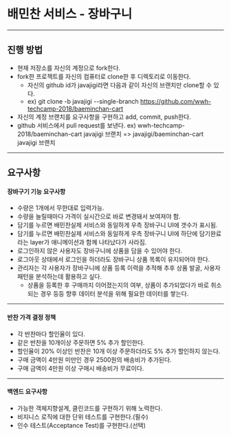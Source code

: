 # 배민찬 서비스 - 장바구니

---
## 진행 방법
* 현재 저장소를 자신의 계정으로 fork한다.
* fork한 프로젝트를 자신의 컴퓨터로 clone한 후 디렉토리로 이동한다.
  * 자신의 github id가 javajigi라면 다음과 같이 자신의 브랜치만 clone할 수 있다.
  * ex) git clone -b javajigi --single-branch https://github.com/wwh-techcamp-2018/baeminchan-cart
* 자신의 계정 브랜치를 요구사항을 구현하고 add, commit, push한다.
* github 서비스에서 pull request를 보낸다.
  ex) wwh-techcamp-2018/baeminchan-cart javajigi 브랜치 => javajigi/baeminchan-cart javajigi 브랜치

---
## 요구사항
#### 장바구기 기능 요구사항
* 수량은 1개에서 무한대로 입력가능. 
* 수량을 늘릴때마다 가격이 실시간으로 바로 변경돼서 보여져야 함. 
* 담기를 누르면 배민찬실제 서비스와 동일하게 우측 장바구니 UI에 갯수가 표시됨.
* 담기를 누르면 배민찬실제 서비스와 동일하게 우측 장바구니 UI에 하단에 담기완료라는 layer가 애니메이션과 함께 나타났다가 사라짐.
* 로그인하지 않은 사용자도 장바구니에 상품을 담을 수 있어야 한다.
* 로그아웃 상태에서 로그인을 하더라도 장바구니 상품 목록이 유지되어야 한다.
* 관리자는 각 사용자가 장바구니에 상품 등록 이력을 추적해 추후 상품 발굴, 사용자 패턴을 분석하는데 활용하고 싶다.
  * 상품을 등록한 후 구매까지 이어졌는지의 여부, 상품이 추가되었다가 바로 취소되는 경우 등등 향후 데이터 분석을 위해 필요한 데이터를 쌓는다.

---
#### 반찬 가격 결정 정책
* 각 반찬마다 할인율이 있다.
* 같은 반찬을 10개이상 주문하면 5% 추가 할인한다.
* 할인율이 20% 이상인 반찬은 10개 이상 주문하더라도 5% 추가 할인하지 않는다.
* 구매 금액이 4만원 미만인 경우 2500원의 배송비가 추가된다.
* 구매 금액이 4만원 이상 구매시 배송비가 무료이다.

---
#### 백엔드 요구사항
* 가능한 객체지향설계, 클린코드를 구현하기 위해 노력한다.
* 비지니스 로직에 대한 단위 테스트를 구현한다.(필수)
* 인수 테스트(Acceptance Test)를 구현한다.(선택)
